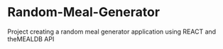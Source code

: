 # Random-Meal-Generator

Project creating a random meal generator application using REACT and theMEALDB API
